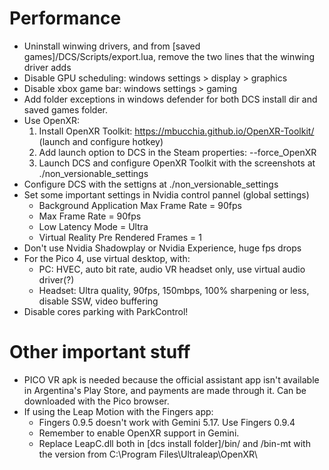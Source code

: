 # Performance

- Uninstall winwing drivers, and from [saved games]/DCS/Scripts/export.lua, remove the two lines that the winwing driver adds
- Disable GPU scheduling: windows settings > display > graphics
- Disable xbox game bar: windows settings > gaming
- Add folder exceptions in windows defender for both DCS install dir and saved games folder.
- Use OpenXR:
    1. Install OpenXR Toolkit:
        https://mbucchia.github.io/OpenXR-Toolkit/
        (launch and configure hotkey)
    2. Add launch option to DCS in the Steam properties:  --force_OpenXR
    3. Launch DCS and configure OpenXR Toolkit with the screenshots at ./non_versionable_settings
- Configure DCS with the settigns at ./non_versionable_settings
- Set some important settings in Nvidia control pannel (global settings)
    - Background Application Max Frame Rate = 90fps
    - Max Frame Rate = 90fps
    - Low Latency Mode = Ultra
    - Virtual Reality Pre Rendered Frames = 1
- Don't use Nvidia Shadowplay or Nvidia Experience, huge fps drops
- For the Pico 4, use virtual desktop, with:
    - PC: HVEC, auto bit rate, audio VR headset only, use virtual audio driver(?)
    - Headset: Ultra quality, 90fps, 150mbps, 100% sharpening or less, disable SSW, video buffering
- Disable cores parking with ParkControl!

# Other important stuff

- PICO VR apk is needed because the official assistant app isn't available in Argentina's Play Store, and payments are made through it. Can be downloaded with the Pico browser.
- If using the Leap Motion with the Fingers app:
    - Fingers 0.9.5 doesn't work with Gemini 5.17. Use Fingers 0.9.4
    - Remember to enable OpenXR support in Gemini.
    - Replace LeapC.dll both in [dcs install folder]/bin/ and /bin-mt with the version from C:\Program Files\Ultraleap\OpenXR\
